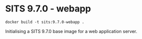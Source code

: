 # SITS 9.7.0 - webapp
```
docker build -t sits:9.7.0-webapp .
```

Initialising a SITS 9.7.0 base image for a web application server.
